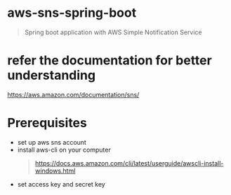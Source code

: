 # aws-sns-spring-boot
> Spring boot application with AWS Simple Notification Service


# refer the documentation for better understanding
https://aws.amazon.com/documentation/sns/


# Prerequisites
  * set up aws sns account
  * install aws-cli on your computer
    > https://docs.aws.amazon.com/cli/latest/userguide/awscli-install-windows.html
  * set access key and secret key 
